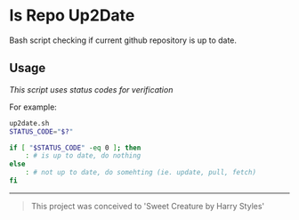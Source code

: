 # Is Repo Up2Date
Bash script checking if current github repository is up to date.

## Usage
*This script uses status codes for verification*

For example:
```bash
up2date.sh
STATUS_CODE="$?"

if [ "$STATUS_CODE" -eq 0 ]; then
	: # is up to date, do nothing
else
	: # not up to date, do somehting (ie. update, pull, fetch)
fi

```

<hr/> 

> This project was conceived to 'Sweet Creature by Harry Styles'
